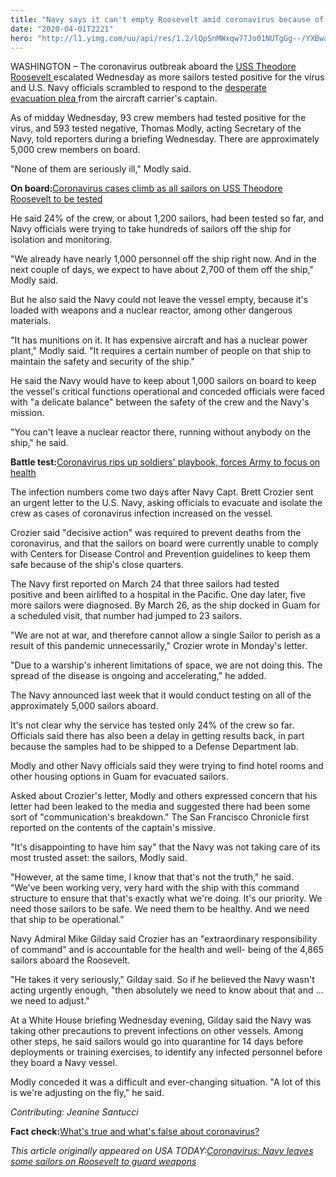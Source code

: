 ```yaml
---
title: "Navy says it can't empty Roosevelt amid coronavirus because of its weapons, nuclear reactor"
date: "2020-04-01T2221"
hero: "http://l1.yimg.com/uu/api/res/1.2/lQpSnMWxqw77Jo01NUTgGg--/YXBwaWQ9eXRhY2h5b247aD04Njt3PTEzMDs-/https://media.zenfs.com/en-us/usa_today_news_641/3fae474977c2be3c8f632ed59e00946a"
---
```

WASHINGTON – The coronavirus outbreak aboard the [USS Theodore Roosevelt
][1]escalated Wednesday as more sailors tested positive for the virus
and U.S. Navy officials scrambled to respond to the [desperate
evacuation plea ][2]from the aircraft carrier's captain.

As of midday Wednesday, 93 crew members had tested positive for the
virus, and 593 tested negative, Thomas Modly, acting Secretary of the
Navy, told reporters during a briefing Wednesday. There are
approximately 5,000 crew members on board.

"None of them are seriously ill," Modly said.

 **On board:**[Coronavirus cases climb as all sailors on USS Theodore
Roosevelt to be tested][1]

He said 24% of the crew, or about 1,200 sailors, had been tested so far,
and Navy officials were trying to take hundreds of sailors off the ship
for isolation and monitoring.

"We already have nearly 1,000 personnel off the ship right now. And in
the next couple of days, we expect to have about 2,700 of them off the
ship," Modly said.

But he also said the Navy could not leave the vessel empty, because it's
loaded with weapons and a nuclear reactor, among other dangerous
materials.

"It has munitions on it. It has expensive aircraft and has a nuclear
power plant," Modly said. "It requires a certain number of people on
that ship to maintain the safety and security of the ship."

He said the Navy would have to keep about 1,000 sailors on board to keep
the vessel's critical functions operational and conceded officials were
faced with "a delicate balance" between the safety of the crew and the
Navy's mission.

"You can't leave a nuclear reactor there, running without anybody on the
ship," he said.

 **Battle test:**[Coronavirus rips up soldiers' playbook, forces Army to
focus on health][3]

The infection numbers come two days after Navy Capt. Brett Crozier sent
an urgent letter to the U.S. Navy, asking officials to evacuate and
isolate the crew as cases of coronavirus infection increased on the
vessel.

Crozier said "decisive action" was required to prevent deaths from the
coronavirus, and that the sailors on board were currently unable to
comply with Centers for Disease Control and Prevention guidelines to
keep them safe because of the ship's close quarters.

The Navy first reported on March 24 that three sailors had tested
positive and been airlifted to a hospital in the Pacific. One day later,
five more sailors were diagnosed. By March 26, as the ship docked in
Guam for a scheduled visit, that number had jumped to 23 sailors.

"We are not at war, and therefore cannot allow a single Sailor to perish
as a result of this pandemic unnecessarily," Crozier wrote in Monday's
letter.

"Due to a warship's inherent limitations of space, we are not doing
this. The spread of the disease is ongoing and accelerating," he added.

The Navy announced last week that it would conduct testing on all of the
approximately 5,000 sailors aboard.

It's not clear why the service has tested only 24% of the crew so far.
Officials said there has also been a delay in getting results back, in
part because the samples had to be shipped to a Defense Department lab.

Modly and other Navy officials said they were trying to find hotel rooms
and other housing options in Guam for evacuated sailors.

Asked about Crozier's letter, Modly and others expressed concern that
his letter had been leaked to the media and suggested there had been
some sort of "communication's breakdown." The San Francisco Chronicle
first reported on the contents of the captain's missive.

"It's disappointing to have him say" that the Navy was not taking care
of its most trusted asset: the sailors, Modly said.

"However, at the same time, I know that that's not the truth," he said.
"We've been working very, very hard with the ship with this command
structure to ensure that that's exactly what we're doing. It's our
priority. We need those sailors to be safe. We need them to be healthy.
And we need that ship to be operational."

Navy Admiral Mike Gilday said Crozier has an "extraordinary
responsibility of command" and is accountable for the health and well-
being of the 4,865 sailors aboard the Roosevelt.

"He takes it very seriously," Gilday said. So if he believed the Navy
wasn't acting urgently enough, "then absolutely we need to know about
that and ... we need to adjust."

At a White House briefing Wednesday evening, Gilday said the Navy was
taking other precautions to prevent infections on other vessels. Among
other steps, he said sailors would go into quarantine for 14 days before
deployments or training exercises, to identify any infected personnel
before they board a Navy vessel.

Modly conceded it was a difficult and ever-changing situation. "A lot of
this is we're adjusting on the fly," he said.

 _Contributing: Jeanine Santucci_

 **Fact check:**[What's true and what's false about coronavirus?][4]

 _This article originally appeared on USA TODAY:[Coronavirus: Navy
leaves some sailors on Roosevelt to guard weapons][5]_

   [1]: https://www.usatoday.com/story/news/politics/2020/03/26/coronavirus-navy-test-all-sailors-roosevelt-cases-grow/2920634001/
   [2]: https://www.usatoday.com/story/news/politics/2020/03/31/covid-19-uss-theodore-roosevelt-captain-asks-navy-evacuate-crew/5097745002/
   [3]: https://www.usatoday.com/story/news/politics/2020/03/31/army-soldiers-focus-health-safety-amid-coronavirus/5097015002/
   [4]: https://www.usatoday.com/story/news/factcheck/2020/03/23/coronavirus-fact-check-whats-true-and-whats-false-covid-19/2898043001/
   [5]: https://www.usatoday.com/story/news/politics/2020/04/01/coronavirus-navy-sailors-roosevelt-guard-weapons-more-sick/5104785002/